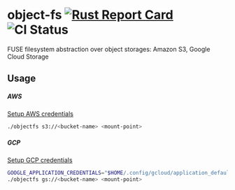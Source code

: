 # object-fs [![Rust Report Card](https://rust-reportcard.xuri.me/badge/github.com/phish3y/object-fs)](https://rust-reportcard.xuri.me/report/github.com/phish3y/object-fs) ![CI Status](https://github.com/phish3y/object-fs/actions/workflows/tests.yaml/badge.svg)


FUSE filesystem abstraction over object storages: Amazon S3, Google Cloud Storage

## Usage
##### AWS
[Setup AWS credentials](https://docs.aws.amazon.com/cli/latest/userguide/cli-chap-configure.html)
```sh
./objectfs s3://<bucket-name> <mount-point>
```
##### GCP
[Setup GCP credentials](https://cloud.google.com/sdk/docs/initializing)

```sh
GOOGLE_APPLICATION_CREDENTIALS="$HOME/.config/gcloud/application_default_credentials.json" \
./objectfs gs://<bucket-name> <mount-point>
```
